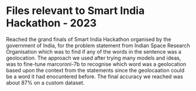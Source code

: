 # Files relevant to Smart India Hackathon - 2023
Reached the grand finals of Smart India Hackathon organised by the government of India, for the problem statement from Indian Space Research Organisation which was to find if any of the words in the sentence was a geolocation. 
The approach we used after trying many models and ideas, was to fine-tune marcoroni-7b to recognise which word was a geolocation based upon the context from the statements since the geolocaation could be a word it had enocuntered before.
The final accuracy we reached was about 87% on a custom dataset.
